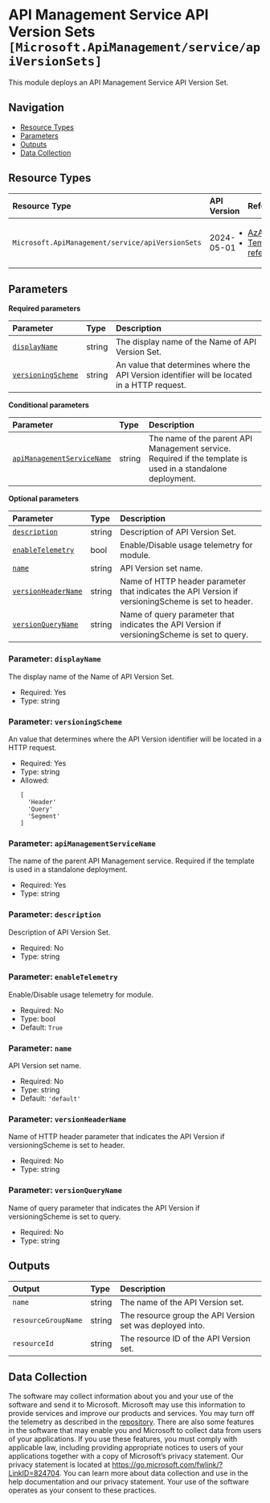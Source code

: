# API Management Service API Version Sets `[Microsoft.ApiManagement/service/apiVersionSets]`

This module deploys an API Management Service API Version Set.

## Navigation

- [Resource Types](#Resource-Types)
- [Parameters](#Parameters)
- [Outputs](#Outputs)
- [Data Collection](#Data-Collection)

## Resource Types

| Resource Type | API Version | References |
| :-- | :-- | :-- |
| `Microsoft.ApiManagement/service/apiVersionSets` | 2024-05-01 | <ul style="padding-left: 0px;"><li>[AzAdvertizer](https://www.azadvertizer.net/azresourcetypes/microsoft.apimanagement_service_apiversionsets.html)</li><li>[Template reference](https://learn.microsoft.com/en-us/azure/templates/Microsoft.ApiManagement/2024-05-01/service/apiVersionSets)</li></ul> |

## Parameters

**Required parameters**

| Parameter | Type | Description |
| :-- | :-- | :-- |
| [`displayName`](#parameter-displayname) | string | The display name of the Name of API Version Set. |
| [`versioningScheme`](#parameter-versioningscheme) | string | An value that determines where the API Version identifier will be located in a HTTP request. |

**Conditional parameters**

| Parameter | Type | Description |
| :-- | :-- | :-- |
| [`apiManagementServiceName`](#parameter-apimanagementservicename) | string | The name of the parent API Management service. Required if the template is used in a standalone deployment. |

**Optional parameters**

| Parameter | Type | Description |
| :-- | :-- | :-- |
| [`description`](#parameter-description) | string | Description of API Version Set. |
| [`enableTelemetry`](#parameter-enabletelemetry) | bool | Enable/Disable usage telemetry for module. |
| [`name`](#parameter-name) | string | API Version set name. |
| [`versionHeaderName`](#parameter-versionheadername) | string | Name of HTTP header parameter that indicates the API Version if versioningScheme is set to header. |
| [`versionQueryName`](#parameter-versionqueryname) | string | Name of query parameter that indicates the API Version if versioningScheme is set to query. |

### Parameter: `displayName`

The display name of the Name of API Version Set.

- Required: Yes
- Type: string

### Parameter: `versioningScheme`

An value that determines where the API Version identifier will be located in a HTTP request.

- Required: Yes
- Type: string
- Allowed:
  ```Bicep
  [
    'Header'
    'Query'
    'Segment'
  ]
  ```

### Parameter: `apiManagementServiceName`

The name of the parent API Management service. Required if the template is used in a standalone deployment.

- Required: Yes
- Type: string

### Parameter: `description`

Description of API Version Set.

- Required: No
- Type: string

### Parameter: `enableTelemetry`

Enable/Disable usage telemetry for module.

- Required: No
- Type: bool
- Default: `True`

### Parameter: `name`

API Version set name.

- Required: No
- Type: string
- Default: `'default'`

### Parameter: `versionHeaderName`

Name of HTTP header parameter that indicates the API Version if versioningScheme is set to header.

- Required: No
- Type: string

### Parameter: `versionQueryName`

Name of query parameter that indicates the API Version if versioningScheme is set to query.

- Required: No
- Type: string

## Outputs

| Output | Type | Description |
| :-- | :-- | :-- |
| `name` | string | The name of the API Version set. |
| `resourceGroupName` | string | The resource group the API Version set was deployed into. |
| `resourceId` | string | The resource ID of the API Version set. |

## Data Collection

The software may collect information about you and your use of the software and send it to Microsoft. Microsoft may use this information to provide services and improve our products and services. You may turn off the telemetry as described in the [repository](https://aka.ms/avm/telemetry). There are also some features in the software that may enable you and Microsoft to collect data from users of your applications. If you use these features, you must comply with applicable law, including providing appropriate notices to users of your applications together with a copy of Microsoft’s privacy statement. Our privacy statement is located at <https://go.microsoft.com/fwlink/?LinkID=824704>. You can learn more about data collection and use in the help documentation and our privacy statement. Your use of the software operates as your consent to these practices.
